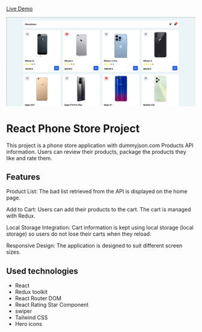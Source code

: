 [Live Demo](https://react-phone-shopping-cart-redux.netlify.app/)

![alt text](appImage.png)

# React Phone Store Project

This project is a phone store application with dummyjson.com Products API information. Users can review their products, package the products they like and rate them.

## Features

 Product List: The bad list retrieved from the API is displayed on the home page.

 Add to Cart: Users can add their products to the cart. The cart is managed with Redux.

 Local Storage Integration: Cart information is kept using local storage (local storage) so users do not lose their carts when they reload.

 Responsive Design: The application is designed to suit different screen sizes.

## Used technologies

 - React
 - Redux toolkit
 - React Router DOM
 - React Rating Star Component
 - swiper
 - Tailwind CSS
 - Hero icons
